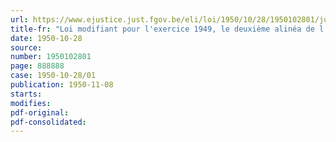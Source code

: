 ```yaml
---
url: https://www.ejustice.just.fgov.be/eli/loi/1950/10/28/1950102801/justel
title-fr: "Loi modifiant pour l'exercice 1949, le deuxième alinéa de l'article 13 des lois coordonnées relatives aux impôts sur les revenus"
date: 1950-10-28
source:
number: 1950102801
page: 888888
case: 1950-10-28/01
publication: 1950-11-08
starts:
modifies:
pdf-original:
pdf-consolidated:
---
```


